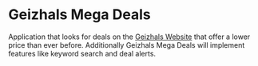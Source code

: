 # Geizhals Mega Deals

Application that looks for deals on the [Geizhals Website](https://geizhals.de/) that offer a lower price than ever before. Additionally Geizhals Mega Deals will implement features like keyword search and deal alerts.
